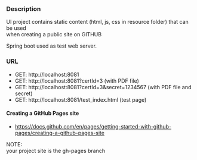 ### Description

UI project contains static content (html, js, css in resource folder) that can be used <br>
when creating a public site on GITHUB <br>

Spring boot used as test web server.

### URL

* GET: http://localhost:8081
* GET: http://localhost:8081?certId=3  (with PDF file)
* GET: http://localhost:8081?certId=3&secret=1234567 (with PDF file and secret)
* GET: http://localhost:8081/test_index.html (test page)


#### Creating a GitHub Pages site

* https://docs.github.com/en/pages/getting-started-with-github-pages/creating-a-github-pages-site

NOTE: <br>
your project site is the gh-pages branch